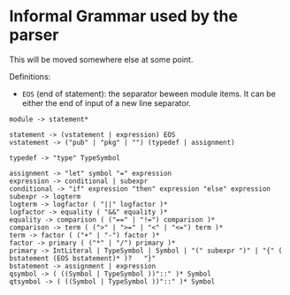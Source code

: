 # Informal Grammar used by the parser

This will be moved somewhere else at some point.

Definitions:
- `EOS` (end of statement): the separator beween module items. It can be either the end of input of a new line separator.

```
module -> statement*

statement -> (vstatement | expression) EOS
vstatement -> ("pub" | "pkg" | "") (typedef | assignment)

typedef -> "type" TypeSymbol

assignment -> "let" symbol "=" expression
expression -> conditional | subexpr
conditional -> "if" expression "then" expression "else" expression
subexpr -> logterm
logterm -> logfactor ( "||" logfactor )*
logfactor -> equality ( "&&" equality )*
equality -> comparison ( ("==" | "!=") comparison )*
comparison -> term ( (">" | ">=" | "<" | "<=") term )*
term -> factor ( ("+" | "-") factor )*
factor -> primary ( ("*" | "/") primary )*
primary -> IntLiteral | TypeSymbol | Symbol | "(" subexpr ")" | "{" ( bstatement (EOS bstatement)* )?   "}" 
bstatement -> assignment | expression
qsymbol -> ( ((Symbol | TypeSymbol ))"::" )* Symbol
qtsymbol -> ( ((Symbol | TypeSymbol ))"::" )* Symbol

```
